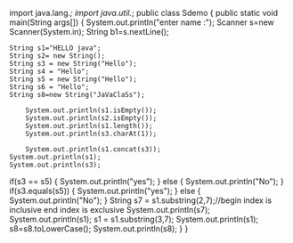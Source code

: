 import java.lang.*;
import java.util.*;
public class Sdemo
{
public static void main(String args[])
{
	System.out.println("enter name :");
	Scanner s=new Scanner(System.in);
	String b1=s.nextLine();
	
	String s1="HELLO java";
	String s2= new String();
	String s3 = new String("Hello");
	String s4 = "Hello";
	String s5 = new String("Hello");
	String s6 = "Hello";
	String s8=new String("JaVaClaSs");
		
		System.out.println(s1.isEmpty());
		System.out.println(s2.isEmpty());
		System.out.println(s1.length());
		System.out.println(s3.charAt(1));
		
		System.out.println(s1.concat(s3));
	System.out.println(s1);
	System.out.println(s3);
if(s3 == s5)
	{
	System.out.println("yes");
	}
	else
	{
	System.out.println("No");
	}
	if(s3.equals(s5))
	{
	System.out.println("yes");
	}
	else
	{
	System.out.println("No");
	}
String s7 = s1.substring(2,7);//begin index is inclusive end index is exclusive
	System.out.println(s7);
	System.out.println(s1);
	s1 = s1.substring(3,7);
	System.out.println(s1); 
	s8=s8.toLowerCase();
	System.out.println(s8);	
       }
}
